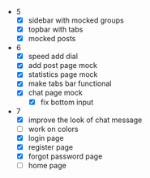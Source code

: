 - 5
  - [x] sidebar with mocked groups
  - [x] topbar with tabs
  - [x] mocked posts
- 6
  - [x] speed add dial
  - [x] add post page mock
  - [x] statistics page mock
  - [x] make tabs bar functional
  - [x] chat page mock
    - [x] fix bottom input
- 7
  - [x] improve the look of chat message
  - [ ] work on colors
  - [x] login page
  - [x] register page
  - [x] forgot password page
  - [ ] home page